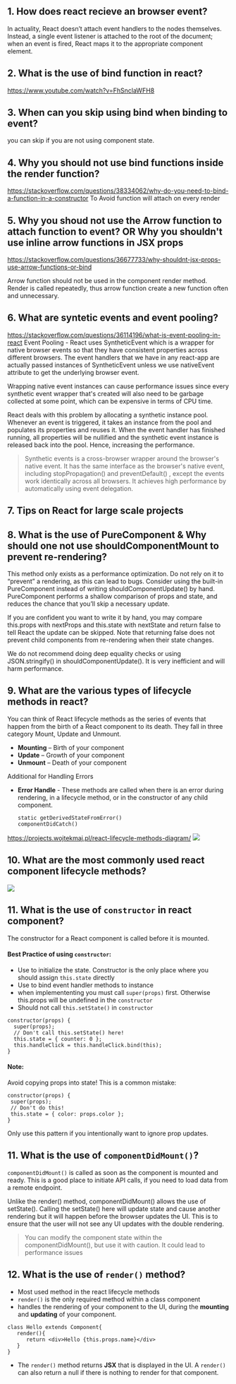 ## 1. How does react recieve an browser event?
In actuality, React doesn’t attach event handlers to the nodes themselves.
Instead, a single event listener is attached to the root of the document; 
when an event is fired, React maps it to the appropriate component element.
      
## 2. What is the use of bind function in react?
https://www.youtube.com/watch?v=FhSnclaWFH8
      
## 3. When can you skip using bind when binding to event?
you can skip if you are not using component state.
      
## 4. Why you should not use bind functions inside the render function?
https://stackoverflow.com/questions/38334062/why-do-you-need-to-bind-a-function-in-a-constructor
To Avoid function will attach on every render
      
## 5. Why you shoud not use the Arrow function to attach function to event? OR Why you shouldn't use inline arrow functions in JSX props
https://stackoverflow.com/questions/36677733/why-shouldnt-jsx-props-use-arrow-functions-or-bind

Arrow function should not be used in the component render method. Render is called repeatedly, thus arrow function create a new function often and unnecessary. 

## 6. What are syntetic events and event pooling?
https://stackoverflow.com/questions/36114196/what-is-event-pooling-in-react
Event Pooling - React uses SyntheticEvent which is a wrapper for native browser events so that they have consistent properties across different browsers. 
The event handlers that we have in any react-app are actually passed instances of SyntheticEvent unless 
we use nativeEvent attribute to get the underlying browser event.

Wrapping native event instances can cause performance issues since every synthetic event wrapper
that's created will also need to be garbage collected at some point, which can be expensive in terms of CPU time.

React deals with this problem by allocating a synthetic instance pool. 
Whenever an event is triggered, it takes an instance from the pool and populates its properties and reuses it. 
When the event handler has finished running, all properties will be nullified and the synthetic event instance is released back into the pool. 
Hence, increasing the performance.

> Synthetic events is a cross-browser wrapper around the browser's native event. 
  It has the same interface as the browser's native event, including stopPropagation() and preventDefault() , 
  except the events work identically across all browsers. It achieves high performance by automatically using event delegation.

## 7. Tips on React for large scale projects

## 8. What is the use of PureComponent & Why should one not use shouldComponentMount to prevent re-rendering?
This method only exists as a performance optimization. Do not rely on it to “prevent” a rendering, as this can lead to bugs. 
Consider using the built-in PureComponent instead of writing shouldComponentUpdate() by hand. 
PureComponent performs a shallow comparison of props and state, and reduces the chance that you’ll skip a necessary update.

If you are confident you want to write it by hand, you may compare this.props with nextProps and this.state with nextState and 
return false to tell React the update can be skipped. Note that returning false does not prevent child components from re-rendering when their state changes.

We do not recommend doing deep equality checks or using JSON.stringify() in shouldComponentUpdate(). It is very inefficient and will harm performance.

## 9. What are the various types of lifecycle methods in react?
You can think of React lifecycle methods as the series of events that happen from the birth of a React component to its death.
They fall in three category Mount, Update and Unmount.

   + **Mounting** – Birth of your component
   + **Update** – Growth of your component
   + **Unmount** – Death of your component
   
   Additional for Handling Errors
   + **Error Handle** - These methods are called when there is an error during rendering, in a lifecycle method, or in the constructor of any child component.
      ```   
      static getDerivedStateFromError()
      componentDidCatch()
      ```
      
   https://projects.wojtekmaj.pl/react-lifecycle-methods-diagram/
   ![](https://i2.wp.com/programmingwithmosh.com/wp-content/uploads/2018/10/Screen-Shot-2018-10-31-at-1.44.28-PM.png?ssl=1)
   
## 10. What are the most commonly used react component lifecycle methods?
![](https://projects.wojtekmaj.pl/react-lifecycle-methods-diagram/ogimage.png)

## 11. What is the use of `constructor` in react component?
The constructor for a React component is called before it is mounted.
#### Best Practice of using `constructor`:
+ Use to initialize the state. Constructor is the only place where you should assign `this.state` directly
+ Use to bind event handler methods to instance 
+ when implemententing you must call `super(props)` first. Otherwise this.props will be undefined in the `constructor`
+ Should not call `this.setState()` in  `constructor`
```
constructor(props) {
  super(props);
  // Don't call this.setState() here!
  this.state = { counter: 0 };
  this.handleClick = this.handleClick.bind(this);
}
```
#### Note:
Avoid copying props into state! This is a common mistake:
```
constructor(props) {
 super(props);
 // Don't do this!
 this.state = { color: props.color };
}
```
Only use this pattern if you intentionally want to ignore prop updates.

## 11. What is the use of `componentDidMount()`?
`componentDidMount()` is called as soon as the component is mounted and ready. 
This is a good place to initiate API calls, if you need to load data from a remote endpoint.

Unlike the render() method, componentDidMount() allows the use of setState(). 
Calling the setState() here will update state and cause another rendering but it will happen before the browser updates the UI. 
This is to ensure that the user will not see any UI updates with the double rendering.

> You can modify the component state within the componentDidMount(), but use it with caution. It could lead to performance issues

## 12. What is the use of `render()` method?
+ Most used method in the react lifecycle methods 
+ `render()` is the only required method within a class component
+ handles the rendering of your component to the UI, during the **mounting** and **updating** of your component.
```
class Hello extends Component{
   render(){
      return <div>Hello {this.props.name}</div>
   }
}
```
+ The `render()` method returns **JSX** that is displayed in the UI. A `render()` can also return a null if there is nothing to render for that component.
